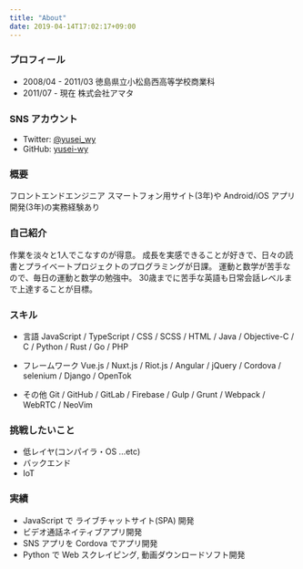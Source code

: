 ```yaml
---
title: "About"
date: 2019-04-14T17:02:17+09:00
---
```


### プロフィール
* 2008/04 - 2011/03 徳島県立小松島西高等学校商業科
* 2011/07 - 現在 株式会社アマタ


### SNS アカウント
* Twitter: [@yusei_wy](https://twitter.com/yusei_wy)
* GitHub: [yusei-wy](https://github.com/yusei-wy)


### 概要
フロントエンドエンジニア
スマートフォン用サイト(3年)や Android/iOS アプリ開発(3年)の実務経験あり


### 自己紹介
作業を淡々と1人でこなすのが得意。
成長を実感できることが好きで、日々の読書とプライベートプロジェクトのプログラミングが日課。
運動と数学が苦手なので、毎日の運動と数学の勉強中。
30歳までに苦手な英語も日常会話レベルまで上達することが目標。


### スキル
* 言語
JavaScript / TypeScript / CSS / SCSS / HTML / Java / Objective-C / C / Python / Rust / Go / PHP

* フレームワーク
Vue.js / Nuxt.js / Riot.js / Angular / jQuery / Cordova / selenium / Django / OpenTok

* その他
Git / GitHub / GitLab / Firebase / Gulp / Grunt / Webpack / WebRTC / NeoVim


### 挑戦したいこと
* 低レイヤ(コンパイラ・OS ...etc)
* バックエンド
* IoT


### 実績
* JavaScript で ライブチャットサイト(SPA) 開発
* ビデオ通話ネイティブアプリ開発
* SNS アプリを Cordova でアプリ開発
* Python で Web スクレイピング, 動画ダウンロードソフト開発
